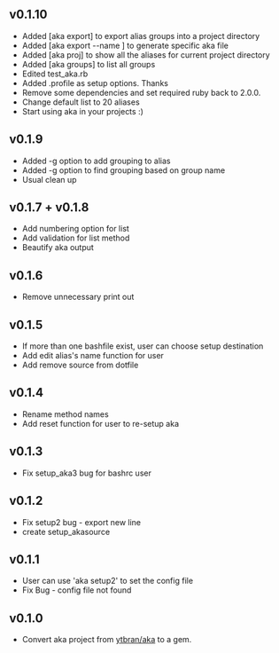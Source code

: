 ## v0.1.10
* Added [aka export] to export alias groups into a project directory
* Added [aka export --name ] to generate specific aka file
* Added [aka proj] to show all the aliases for current project directory
* Added [aka groups] to list all groups
* Edited test_aka.rb
* Added .profile as setup options. Thanks
* Remove some dependencies and set required ruby back to 2.0.0.
* Change default list to 20 aliases
* Start using aka in your projects :)

## v0.1.9
* Added -g option to add grouping to alias
* Added -g option to find grouping based on group name
* Usual clean up

## v0.1.7 + v0.1.8
* Add numbering option for list
* Add validation for list method
* Beautify aka output

## v0.1.6

* Remove unnecessary print out

## v0.1.5

* If more than one bashfile exist, user can choose setup destination
* Add edit alias's name function for user
* Add remove source from dotfile

## v0.1.4

* Rename method names
* Add reset function for user to re-setup aka

## v0.1.3

* Fix setup_aka3 bug for bashrc user

## v0.1.2

* Fix setup2 bug - export new line
* create setup_akasource

## v0.1.1

* User can use 'aka setup2' to set the config file
* Fix Bug - config file not found

## v0.1.0

* Convert aka project from [ytbran/aka](https://github.com/ytbryan/aka) to a gem.
